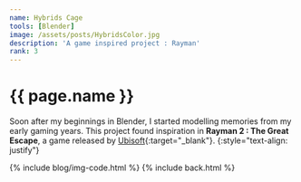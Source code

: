 ```yaml
---
name: Hybrids Cage
tools: [Blender]
image: /assets/posts/HybridsColor.jpg
description: 'A game inspired project : Rayman'
rank: 3
---
```


# {{ page.name }}
Soon after my beginnings in Blender, I started modelling memories from my early gaming years. This project found inspiration in **Rayman 2 : The Great Escape**, a game released by [Ubisoft](https://www.ubisoft.com){:target="_blank"}.
{:style="text-align: justify"}

{% include blog/img-code.html %}
{% include back.html %}
